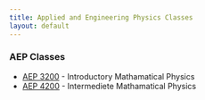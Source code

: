 ```yaml
---
title: Applied and Engineering Physics Classes
layout: default
---
```

<link rel="stylesheet" href="/main.css">

### AEP Classes
- [AEP 3200](/classes/aep/AEP3200.html) - Introductory Mathamatical Physics
- [AEP 4200](/classes/aep/AEP4200.html) - Intermediete Mathamatical Physics
